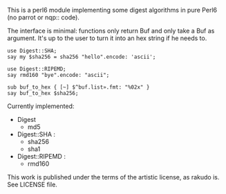 This is a perl6 module implementing some digest algorithms in pure Perl6 (no parrot or nqp:: code).

The interface is minimal: functions only return Buf and only take a Buf as
argument.  It's up to the user to turn it into an hex string if he needs to.

    use Digest::SHA;
    say my $sha256 = sha256 "hello".encode: 'ascii';
    
    use Digest::RIPEMD;
    say rmd160 "bye".encode: "ascii";

    sub buf_to_hex { [~] $^buf.list».fmt: "%02x" }
    say buf_to_hex $sha256;

Currently implemented:

* Digest
  - md5
* Digest::SHA :
  - sha256
  - sha1
* Digest::RIPEMD :
  - rmd160

This work is published under the terms of the artistic license, as rakudo is.
See LICENSE file.

